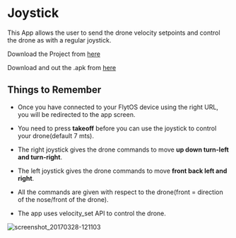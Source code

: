 # Joystick
This App allows the user to send the drone velocity setpoints and control the drone as with a regular joystick.

Download the Project from [here](https://minhaskamal.github.io/DownGit/#/home?url=https://github.com/flytbase/flytsamples/tree/master/Mobile-Apps/Java-Apps/Flyt-Joystick)

Download and out the .apk from [here](https://flyt.blob.core.windows.net/flytos/downloads/apk/com.example.navstik.joystik_n.apk) 

## Things to Remember

* Once you have connected to your FlytOS device using the right URL, you will be redirected to the app screen.

* You need to press **takeoff** before you can use the joystick to control your drone(default 7 mts).
* The right joystick gives the drone commands to move **up down turn-left and turn-right**.
* The left joystick gives the drone commands to move **front back left and right**.
* All the commands are given with respect to the drone(front = direction of the nose/front of the drone).
* The app uses velocity_set API to control the drone.

![screenshot_20170328-121103](https://cloud.githubusercontent.com/assets/6880872/24395143/431aab0c-13bc-11e7-8e56-0832494a2e02.png)
